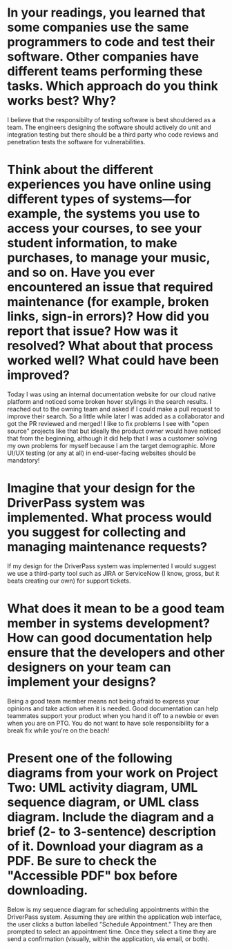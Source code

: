# In your readings, you learned that some companies use the same programmers to code and test their software. Other companies have different teams performing these tasks. Which approach do you think works best? Why?
I believe that the responsibilty of testing software is best shouldered as a team.  The engineers designing the software should actively do unit and integration testing but there should be a third party who code reviews and penetration tests the software for vulnerabilities.

# Think about the different experiences you have online using different types of systems—for example, the systems you use to access your courses, to see your student information, to make purchases, to manage your music, and so on. Have you ever encountered an issue that required maintenance (for example, broken links, sign-in errors)? How did you report that issue? How was it resolved? What about that process worked well? What could have been improved?
Today I was using an internal documentation website for our cloud native platform and noticed some broken hover stylings in the search results.  I reached out to the owning team and asked if I could make a pull request to improve their search.  So a little while later I was added as a collaborator and got the PR reviewed and merged!  I like to fix problems I see with "open source" projects like that but ideally the product owner would have noticed that from the beginning, although it did help that I was a customer solving my own problems for myself because I am the target demographic.  More UI/UX testing (or any at all) in end-user-facing websites should be mandatory!

# Imagine that your design for the DriverPass system was implemented. What process would you suggest for collecting and managing maintenance requests?
If my design for the DriverPass system was implemented I would suggest we use a third-party tool such as JIRA or ServiceNow (I know, gross, but it beats creating our own) for support tickets.

# What does it mean to be a good team member in systems development? How can good documentation help ensure that the developers and other designers on your team can implement your designs?
Being a good team member means not being afraid to express your opinions and take action when it is needed.  Good documentation can help teammates support your product when you hand it off to a newbie or even when you are on PTO.  You do not want to have sole responsibility for a break fix while you're on the beach!


# Present one of the following diagrams from your work on Project Two: UML activity diagram, UML sequence diagram, or UML class diagram. Include the diagram and a brief (2- to 3-sentence) description of it. Download your diagram as a PDF. Be sure to check the "Accessible PDF" box before downloading.
Below is my sequence diagram for scheduling appointments within the DriverPass system.  Assuming they are within the application web interface, the user clicks a button labelled "Schedule Appointment."  They are then prompted to select an appointment time.  Once they select a time they are send a confirmation (visually, within the application, via email, or both).

